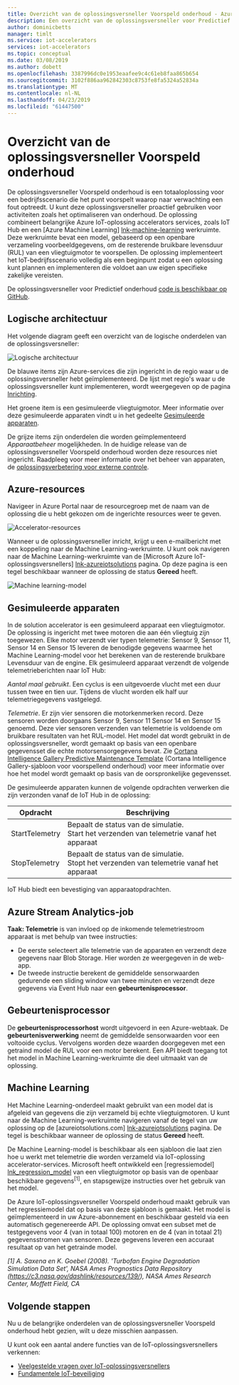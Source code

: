 ```yaml
---
title: Overzicht van de oplossingsversneller Voorspeld onderhoud - Azure | Microsoft Docs
description: Een overzicht van de oplossingsversneller voor Predictief onderhoud van Azure IoT.
author: dominicbetts
manager: timlt
ms.service: iot-accelerators
services: iot-accelerators
ms.topic: conceptual
ms.date: 03/08/2019
ms.author: dobett
ms.openlocfilehash: 3387996dc0e1953eaafee9c4c61eb8faa865b654
ms.sourcegitcommit: 3102f886aa962842303c8753fe8fa5324a52834a
ms.translationtype: MT
ms.contentlocale: nl-NL
ms.lasthandoff: 04/23/2019
ms.locfileid: "61447500"
---
```

# <a name="predictive-maintenance-solution-accelerator-overview"></a>Overzicht van de oplossingsversneller Voorspeld onderhoud

De oplossingsversneller Voorspeld onderhoud is een totaaloplossing voor een bedrijfsscenario die het punt voorspelt waarop naar verwachting een fout optreedt. U kunt deze oplossingsversneller proactief gebruiken voor activiteiten zoals het optimaliseren van onderhoud. De oplossing combineert belangrijke Azure IoT-oplossing accelerators services, zoals IoT Hub en een [Azure Machine Learning] [ lnk-machine-learning] werkruimte. Deze werkruimte bevat een model, gebaseerd op een openbare verzameling voorbeeldgegevens, om de resterende bruikbare levensduur (RUL) van een vliegtuigmotor te voorspellen. De oplossing implementeert het IoT-bedrijfsscenario volledig als een beginpunt zodat u een oplossing kunt plannen en implementeren die voldoet aan uw eigen specifieke zakelijke vereisten.

De oplossingsversneller voor Predictief onderhoud [code is beschikbaar op GitHub](https://github.com/Azure/azure-iot-predictive-maintenance).

## <a name="logical-architecture"></a>Logische architectuur

Het volgende diagram geeft een overzicht van de logische onderdelen van de oplossingsversneller:

![Logische architectuur][img-architecture]

De blauwe items zijn Azure-services die zijn ingericht in de regio waar u de oplossingsversneller hebt geïmplementeerd. De lijst met regio's waar u de oplossingsversneller kunt implementeren, wordt weergegeven op de pagina [Inrichting][lnk-azureiotsolutions].

Het groene item is een gesimuleerde vliegtuigmotor. Meer informatie over deze gesimuleerde apparaten vindt u in het gedeelte [Gesimuleerde apparaten](#simulated-devices).

De grijze items zijn onderdelen die worden geïmplementeerd *Apparaatbeheer* mogelijkheden. In de huidige release van de oplossingsversneller Voorspeld onderhoud worden deze resources niet ingericht. Raadpleeg voor meer informatie over het beheer van apparaten, de [oplossingsverbetering voor externe controle][lnk-remote-monitoring].

## <a name="azure-resources"></a>Azure-resources

Navigeer in Azure Portal naar de resourcegroep met de naam van de oplossing die u hebt gekozen om de ingerichte resources weer te geven.

![Accelerator-resources][img-resource-group]

Wanneer u de oplossingsversneller inricht, krijgt u een e-mailbericht met een koppeling naar de Machine Learning-werkruimte. U kunt ook navigeren naar de Machine Learning-werkruimte van de [Microsoft Azure IoT-oplossingsversnellers] [ lnk-azureiotsolutions] pagina. Op deze pagina is een tegel beschikbaar wanneer de oplossing de status **Gereed** heeft.

![Machine learning-model][img-machine-learning]

## <a name="simulated-devices"></a>Gesimuleerde apparaten

In de solution accelerator is een gesimuleerd apparaat een vliegtuigmotor. De oplossing is ingericht met twee motoren die aan één vliegtuig zijn toegewezen. Elke motor verzendt vier typen telemetrie: Sensor 9, Sensor 11, Sensor 14 en Sensor 15 leveren de benodigde gegevens waarmee het Machine Learning-model voor het berekenen van de resterende bruikbare Levensduur van de engine. Elk gesimuleerd apparaat verzendt de volgende telemetrieberichten naar IoT Hub:

*Aantal maal gebruikt*. Een cyclus is een uitgevoerde vlucht met een duur tussen twee en tien uur. Tijdens de vlucht worden elk half uur telemetriegegevens vastgelegd.

*Telemetrie*. Er zijn vier sensoren die motorkenmerken record. Deze sensoren worden doorgaans Sensor 9, Sensor 11 Sensor 14 en Sensor 15 genoemd. Deze vier sensoren verzenden van telemetrie is voldoende om bruikbare resultaten van het RUL-model. Het model dat wordt gebruikt in de oplossingsversneller, wordt gemaakt op basis van een openbare gegevensset die echte motorsensorgegevens bevat. Zie [Cortana Intelligence Gallery Predictive Maintenance Template][lnk-cortana-analytics] (Cortana Intelligence Gallery-sjabloon voor voorspellend onderhoud) voor meer informatie over hoe het model wordt gemaakt op basis van de oorspronkelijke gegevensset.

De gesimuleerde apparaten kunnen de volgende opdrachten verwerken die zijn verzonden vanaf de IoT Hub in de oplossing:

| Opdracht | Beschrijving |
| --- | --- |
| StartTelemetry |Bepaalt de status van de simulatie.<br/>Start het verzenden van telemetrie vanaf het apparaat |
| StopTelemetry |Bepaalt de status van de simulatie.<br/>Stopt het verzenden van telemetrie vanaf het apparaat |

IoT Hub biedt een bevestiging van apparaatopdrachten.

## <a name="azure-stream-analytics-job"></a>Azure Stream Analytics-job

**Taak: Telemetrie** is van invloed op de inkomende telemetriestroom apparaat is met behulp van twee instructies:

* De eerste selecteert alle telemetrie van de apparaten en verzendt deze gegevens naar Blob Storage. Hier worden ze weergegeven in de web-app.
* De tweede instructie berekent de gemiddelde sensorwaarden gedurende een sliding window van twee minuten en verzendt deze gegevens via Event Hub naar een **gebeurtenisprocessor**.

## <a name="event-processor"></a>Gebeurtenisprocessor
De **gebeurtenisprocessorhost** wordt uitgevoerd in een Azure-webtaak. De **gebeurtenisverwerking** neemt de gemiddelde sensorwaarden voor een voltooide cyclus. Vervolgens worden deze waarden doorgegeven met een getraind model de RUL voor een motor berekent. Een API biedt toegang tot het model in Machine Learning-werkruimte die deel uitmaakt van de oplossing.

## <a name="machine-learning"></a>Machine Learning
Het Machine Learning-onderdeel maakt gebruikt van een model dat is afgeleid van gegevens die zijn verzameld bij echte vliegtuigmotoren. U kunt naar de Machine Learning-werkruimte navigeren vanaf de tegel van uw oplossing op de [azureiotsolutions.com] [ lnk-azureiotsolutions] pagina. De tegel is beschikbaar wanneer de oplossing de status **Gereed** heeft.

De Machine Learning-model is beschikbaar als een sjabloon die laat zien hoe u werkt met telemetrie die worden verzameld via IoT-oplossing accelerator-services. Microsoft heeft ontwikkeld een [regressiemodel] [ lnk_regression_model] van een vliegtuigmotor op basis van de openbaar beschikbare gegevens<sup>\[1\]</sup>, en stapsgewijze instructies over het gebruik van het model.

De Azure IoT-oplossingsversneller Voorspeld onderhoud maakt gebruik van het regressiemodel dat op basis van deze sjabloon is gemaakt. Het model is geïmplementeerd in uw Azure-abonnement en beschikbaar gesteld via een automatisch gegenereerde API. De oplossing omvat een subset met de testgegevens voor 4 (van in totaal 100) motoren en de 4 (van in totaal 21) gegevensstromen van sensoren. Deze gegevens leveren een accuraat resultaat op van het getrainde model.

*\[1\] A. Saxena en K. Goebel (2008). 'Turbofan Engine Degradation Simulation Data Set', NASA Ames Prognostics Data Repository (https://c3.nasa.gov/dashlink/resources/139/), NASA Ames Research Center, Moffett Field, CA*

## <a name="next-steps"></a>Volgende stappen
Nu u de belangrijke onderdelen van de oplossingsversneller Voorspeld onderhoud hebt gezien, wilt u deze misschien aanpassen.

U kunt ook een aantal andere functies van de IoT-oplossingsversnellers verkennen:

* [Veelgestelde vragen over IoT-oplossingsversnellers][lnk-faq]
* [Fundamentele IoT-beveiliging][lnk-security-groundup]

[img-architecture]: media/iot-accelerators-predictive-walkthrough/architecture.png
[img-resource-group]: media/iot-accelerators-predictive-walkthrough/resource-group.png
[img-machine-learning]: media/iot-accelerators-predictive-walkthrough/machine-learning.png

[lnk-remote-monitoring]: quickstart-predictive-maintenance-deploy.md
[lnk-cortana-analytics]: https://gallery.cortanaintelligence.com/Collection/Predictive-Maintenance-Template-3
[lnk-azureiotsolutions]: https://www.azureiotsolutions.com/
[lnk-faq]: iot-accelerators-faq.md
[lnk-security-groundup]:/azure/iot-fundamentals/iot-security-ground-up
[lnk-machine-learning]: https://azure.microsoft.com/services/machine-learning/
[lnk_regression_model]: https://gallery.cortanaanalytics.com/Collection/Predictive-Maintenance-Template-3
